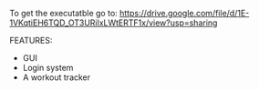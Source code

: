 To get the executatble go to:
https://drive.google.com/file/d/1E-1VKqtiEH6TQD_OT3URilxLWtERTF1x/view?usp=sharing

FEATURES:
- GUI
- Login system
- A workout tracker


